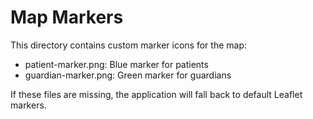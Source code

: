 # Map Markers

This directory contains custom marker icons for the map:

- patient-marker.png: Blue marker for patients
- guardian-marker.png: Green marker for guardians

If these files are missing, the application will fall back to default Leaflet markers.